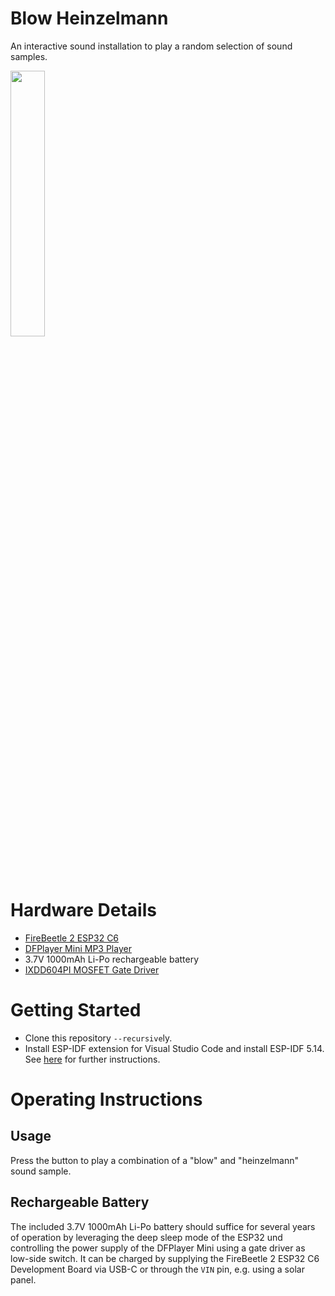# Blow Heinzelmann

An interactive sound installation to play a random selection of sound samples.

<img src="https://github.com/niliha/blow-heinzelmann/assets/75397148/26e695e9-e464-467c-b0fb-a08f7f267a61" width="33%">

# Hardware Details

* [FireBeetle 2 ESP32 C6](https://wiki.dfrobot.com/SKU_DFR1075_FireBeetle_2_Board_ESP32_C6)
* [DFPlayer Mini MP3 Player](https://wiki.dfrobot.com/DFPlayer_Mini_SKU_DFR0299)
* 3.7V 1000mAh Li-Po rechargeable battery
* [IXDD604PI MOSFET Gate Driver](https://www.littelfuse.com/products/integrated-circuits/gate-driver-ics/igbt-and-mosfet-driver-ics/low-side-gate-driver-ics/ixd_604.aspx)

# Getting Started

* Clone this repository ``--recursive``ly.
* Install ESP-IDF extension for Visual Studio Code and install ESP-IDF 5.14. See [here](https://github.com/espressif/vscode-esp-idf-extension/blob/master/docs/tutorial/install.md) for further instructions.

# Operating Instructions

## Usage

Press the button to play a combination of a "blow" and "heinzelmann" sound sample.

## Rechargeable Battery

The included 3.7V 1000mAh Li-Po battery should suffice for several years of operation by leveraging the deep sleep mode of the ESP32 und controlling the power supply of the DFPlayer Mini using a gate driver as low-side switch.
It can be charged by supplying the FireBeetle 2 ESP32 C6 Development Board via USB-C or through the `VIN` pin, e.g. using a solar panel.

